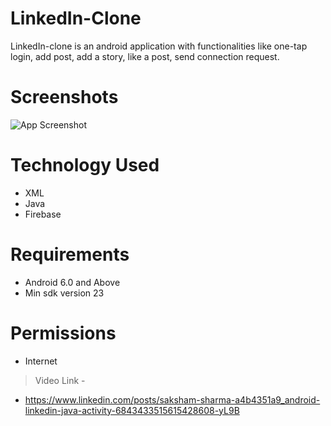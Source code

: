 # LinkedIn-Clone

LinkedIn-clone is an android application with functionalities like one-tap login, add post, add a story, like a post, send connection request.


# Screenshots
![App Screenshot](https://via.placeholder.com/468x300?text=App+Screenshot+Here)


# Technology Used
* XML
* Java
* Firebase

# Requirements
* Android 6.0 and Above
* Min sdk version 23


# Permissions
* Internet

> Video Link - 
* https://www.linkedin.com/posts/saksham-sharma-a4b4351a9_android-linkedin-java-activity-6843433515615428608-yL9B

